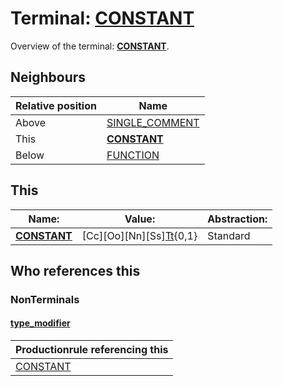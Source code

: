 # Terminal: **[CONSTANT](./CONSTANT.md)**

Overview of the terminal: **[CONSTANT](./CONSTANT.md)**.



## **Neighbours**

| Relative position | Name                                          |
| ----------------- | --------------------------------------------- |
| Above             | [SINGLE_COMMENT](./SINGLE_COMMENT.md) |
| This              | **[CONSTANT](./CONSTANT.md)** |
| Below             | [FUNCTION](./FUNCTION.md) |



## **This**

| Name:                                       | Value:          | Abstraction:    |
| ------------------------------------------- | --------------- | --------------- |
| **[CONSTANT](./CONSTANT.md)** | [Cc][Oo][Nn][Ss][Tt]([Aa][Nn][Tt]){0,1} | Standard |



## **Who references this**

### NonTerminals


#### [type_modifier](./../Grammar/type_modifier.md)

| Productionrule referencing this                      |
| ---------------------------------------------------- |
| [CONSTANT](./CONSTANT.md)  |



